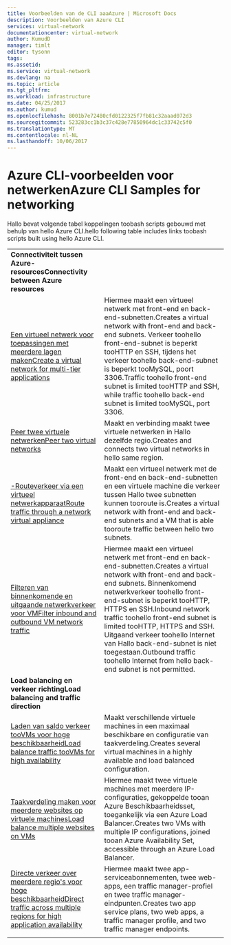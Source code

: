 ```yaml
---
title: Voorbeelden van de CLI aaaAzure | Microsoft Docs
description: Voorbeelden van Azure CLI
services: virtual-network
documentationcenter: virtual-network
author: KumudD
manager: timlt
editor: tysonn
tags: 
ms.assetid: 
ms.service: virtual-network
ms.devlang: na
ms.topic: article
ms.tgt_pltfrm: 
ms.workload: infrastructure
ms.date: 04/25/2017
ms.author: kumud
ms.openlocfilehash: 8001b7e72480cfd0122325f7fb81c32aaad072d3
ms.sourcegitcommit: 523283cc1b3c37c428e77850964dc1c33742c5f0
ms.translationtype: MT
ms.contentlocale: nl-NL
ms.lasthandoff: 10/06/2017
---
```

# <a name="azure-cli-samples-for-networking"></a><span data-ttu-id="34eba-103">Azure CLI-voorbeelden voor netwerken</span><span class="sxs-lookup"><span data-stu-id="34eba-103">Azure CLI Samples for networking</span></span>

<span data-ttu-id="34eba-104">Hallo bevat volgende tabel koppelingen toobash scripts gebouwd met behulp van hello Azure CLI.</span><span class="sxs-lookup"><span data-stu-id="34eba-104">hello following table includes links toobash scripts built using hello Azure CLI.</span></span>

| | |
|-|-|
|<span data-ttu-id="34eba-105">**Connectiviteit tussen Azure-resources**</span><span class="sxs-lookup"><span data-stu-id="34eba-105">**Connectivity between Azure resources**</span></span>||
| [<span data-ttu-id="34eba-106">Een virtueel netwerk voor toepassingen met meerdere lagen maken</span><span class="sxs-lookup"><span data-stu-id="34eba-106">Create a virtual network for multi-tier applications</span></span>](./scripts/virtual-network-cli-sample-multi-tier-application.md?toc=%2fazure%2fnetworking%2ftoc.json) | <span data-ttu-id="34eba-107">Hiermee maakt een virtueel netwerk met front-end en back-end-subnetten.</span><span class="sxs-lookup"><span data-stu-id="34eba-107">Creates a virtual network with front-end and back-end subnets.</span></span> <span data-ttu-id="34eba-108">Verkeer toohello front-end-subnet is beperkt tooHTTP en SSH, tijdens het verkeer toohello back-end-subnet is beperkt tooMySQL, poort 3306.</span><span class="sxs-lookup"><span data-stu-id="34eba-108">Traffic toohello front-end subnet is limited tooHTTP and SSH, while traffic toohello back-end subnet is limited tooMySQL, port 3306.</span></span> |
| [<span data-ttu-id="34eba-109">Peer twee virtuele netwerken</span><span class="sxs-lookup"><span data-stu-id="34eba-109">Peer two virtual networks</span></span>](./scripts/virtual-network-cli-sample-peer-two-virtual-networks.md?toc=%2fazure%2fnetworking%2ftoc.json) | <span data-ttu-id="34eba-110">Maakt en verbinding maakt twee virtuele netwerken in Hallo dezelfde regio.</span><span class="sxs-lookup"><span data-stu-id="34eba-110">Creates and connects two virtual networks in hello same region.</span></span> |
| [<span data-ttu-id="34eba-111">-Routeverkeer via een virtueel netwerkapparaat</span><span class="sxs-lookup"><span data-stu-id="34eba-111">Route traffic through a network virtual appliance</span></span>](./scripts/virtual-network-cli-sample-route-traffic-through-nva.md?toc=%2fazure%2fnetworking%2ftoc.json) | <span data-ttu-id="34eba-112">Maakt een virtueel netwerk met de front-end en back-end-subnetten en een virtuele machine die verkeer tussen Hallo twee subnetten kunnen tooroute is.</span><span class="sxs-lookup"><span data-stu-id="34eba-112">Creates a virtual network with front-end and back-end subnets and a VM that is able tooroute traffic between hello two subnets.</span></span> |
| [<span data-ttu-id="34eba-113">Filteren van binnenkomende en uitgaande netwerkverkeer voor VM</span><span class="sxs-lookup"><span data-stu-id="34eba-113">Filter inbound and outbound VM network traffic</span></span>](./scripts/virtual-network-filter-network-traffic.md?toc=%2fazure%2fnetworking%2ftoc.json) | <span data-ttu-id="34eba-114">Hiermee maakt een virtueel netwerk met front-end en back-end-subnetten.</span><span class="sxs-lookup"><span data-stu-id="34eba-114">Creates a virtual network with front-end and back-end subnets.</span></span> <span data-ttu-id="34eba-115">Binnenkomend netwerkverkeer toohello front-end-subnet is beperkt tooHTTP, HTTPS en SSH.</span><span class="sxs-lookup"><span data-stu-id="34eba-115">Inbound network traffic toohello front-end subnet is limited tooHTTP, HTTPS and SSH.</span></span> <span data-ttu-id="34eba-116">Uitgaand verkeer toohello Internet van Hallo back-end-subnet is niet toegestaan.</span><span class="sxs-lookup"><span data-stu-id="34eba-116">Outbound traffic toohello Internet from hello back-end subnet is not permitted.</span></span> |
|<span data-ttu-id="34eba-117">**Load balancing en verkeer richting**</span><span class="sxs-lookup"><span data-stu-id="34eba-117">**Load balancing and traffic direction**</span></span>||
| [<span data-ttu-id="34eba-118">Laden van saldo verkeer tooVMs voor hoge beschikbaarheid</span><span class="sxs-lookup"><span data-stu-id="34eba-118">Load balance traffic tooVMs for high availability</span></span>](./scripts/load-balancer-linux-cli-sample-nlb.md?toc=%2fazure%2fnetworking%2ftoc.json) | <span data-ttu-id="34eba-119">Maakt verschillende virtuele machines in een maximaal beschikbare en configuratie van taakverdeling.</span><span class="sxs-lookup"><span data-stu-id="34eba-119">Creates several virtual machines in a highly available and load balanced configuration.</span></span> |
| [<span data-ttu-id="34eba-120">Taakverdeling maken voor meerdere websites op virtuele machines</span><span class="sxs-lookup"><span data-stu-id="34eba-120">Load balance multiple websites on VMs</span></span>](./scripts/load-balancer-linux-cli-load-balance-multiple-websites-vm.md?toc=%2fazure%2fnetworking%2ftoc.json) | <span data-ttu-id="34eba-121">Hiermee maakt twee virtuele machines met meerdere IP-configuraties, gekoppelde tooan Azure Beschikbaarheidsset, toegankelijk via een Azure Load Balancer.</span><span class="sxs-lookup"><span data-stu-id="34eba-121">Creates two VMs with multiple IP configurations, joined tooan Azure Availability Set, accessible through an Azure Load Balancer.</span></span> |
| [<span data-ttu-id="34eba-122">Directe verkeer over meerdere regio's voor hoge beschikbaarheid</span><span class="sxs-lookup"><span data-stu-id="34eba-122">Direct traffic across multiple regions for high application availability</span></span>](./scripts/traffic-manager-cli-websites-high-availability.md?toc=%2fazure%2fnetworking%2ftoc.json) |  <span data-ttu-id="34eba-123">Hiermee maakt twee app-serviceabonnementen, twee web-apps, een traffic manager-profiel en twee traffic manager-eindpunten.</span><span class="sxs-lookup"><span data-stu-id="34eba-123">Creates two app service plans, two web apps, a traffic manager profile, and two traffic manager endpoints.</span></span> |
| | |

